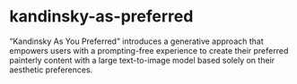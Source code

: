 # kandinsky-as-preferred
“Kandinsky As You Preferred” introduces a generative approach that empowers users with a prompting-free experience to create their preferred painterly content with a large text-to-image model based solely on their aesthetic preferences.
